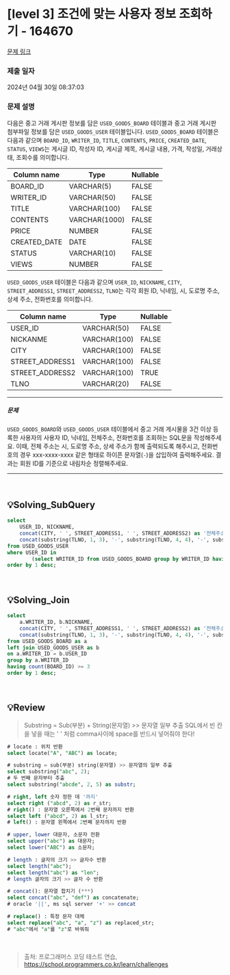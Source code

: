 # [level 3] 조건에 맞는 사용자 정보 조회하기 - 164670 

[문제 링크](https://school.programmers.co.kr/learn/courses/30/lessons/164670#qna) 

### 제출 일자

2024년 04월 30일 08:37:03

### 문제 설명

<p>다음은 중고 거래 게시판 정보를 담은 <code>USED_GOODS_BOARD</code> 테이블과 중고 거래 게시판 첨부파일 정보를 담은 <code>USED_GOODS_USER</code> 테이블입니다. <code>USED_GOODS_BOARD</code> 테이블은 다음과 같으며 <code>BOARD_ID</code>, <code>WRITER_ID</code>, <code>TITLE</code>, <code>CONTENTS</code>, <code>PRICE</code>, <code>CREATED_DATE</code>, <code>STATUS</code>, <code>VIEWS</code>는 게시글 ID, 작성자 ID, 게시글 제목, 게시글 내용, 가격, 작성일, 거래상태, 조회수를 의미합니다.</p>
<table class="table">
        <thead><tr>
<th>Column name</th>
<th>Type</th>
<th>Nullable</th>
</tr>
</thead>
        <tbody><tr>
<td>BOARD_ID</td>
<td>VARCHAR(5)</td>
<td>FALSE</td>
</tr>
<tr>
<td>WRITER_ID</td>
<td>VARCHAR(50)</td>
<td>FALSE</td>
</tr>
<tr>
<td>TITLE</td>
<td>VARCHAR(100)</td>
<td>FALSE</td>
</tr>
<tr>
<td>CONTENTS</td>
<td>VARCHAR(1000)</td>
<td>FALSE</td>
</tr>
<tr>
<td>PRICE</td>
<td>NUMBER</td>
<td>FALSE</td>
</tr>
<tr>
<td>CREATED_DATE</td>
<td>DATE</td>
<td>FALSE</td>
</tr>
<tr>
<td>STATUS</td>
<td>VARCHAR(10)</td>
<td>FALSE</td>
</tr>
<tr>
<td>VIEWS</td>
<td>NUMBER</td>
<td>FALSE</td>
</tr>
</tbody>
      </table>
<p><code>USED_GOODS_USER</code> 테이블은 다음과 같으며 <code>USER_ID</code>, <code>NICKNAME</code>, <code>CITY</code>, <code>STREET_ADDRESS1</code>, <code>STREET_ADDRESS2</code>, <code>TLNO</code>는 각각 회원 ID, 닉네임, 시, 도로명 주소, 상세 주소, 전화번호를 의미합니다.</p>
<table class="table">
        <thead><tr>
<th>Column name</th>
<th>Type</th>
<th>Nullable</th>
</tr>
</thead>
        <tbody><tr>
<td>USER_ID</td>
<td>VARCHAR(50)</td>
<td>FALSE</td>
</tr>
<tr>
<td>NICKANME</td>
<td>VARCHAR(100)</td>
<td>FALSE</td>
</tr>
<tr>
<td>CITY</td>
<td>VARCHAR(100)</td>
<td>FALSE</td>
</tr>
<tr>
<td>STREET_ADDRESS1</td>
<td>VARCHAR(100)</td>
<td>FALSE</td>
</tr>
<tr>
<td>STREET_ADDRESS2</td>
<td>VARCHAR(100)</td>
<td>TRUE</td>
</tr>
<tr>
<td>TLNO</td>
<td>VARCHAR(20)</td>
<td>FALSE</td>
</tr>
</tbody>
      </table>
<hr>

<h5>문제</h5>

<p><code>USED_GOODS_BOARD</code>와 <code>USED_GOODS_USER</code> 테이블에서 중고 거래 게시물을 3건 이상 등록한 사용자의 사용자 ID, 닉네임, 전체주소, 전화번호를 조회하는 SQL문을 작성해주세요. 이때, 전체 주소는 시, 도로명 주소, 상세 주소가 함께 출력되도록 해주시고, 전화번호의 경우 xxx-xxxx-xxxx 같은 형태로 하이픈 문자열(<code>-</code>)을 삽입하여 출력해주세요. 결과는 회원 ID를 기준으로 내림차순 정렬해주세요. </p>

<hr>

<br />

## 💡Solving_SubQuery
```sql
select 
    USER_ID, NICKNAME, 
    concat(CITY, ' ', STREET_ADDRESS1, ' ', STREET_ADDRESS2) as '전체주소',
    concat(substring(TLNO, 1, 3), '-', substring(TLNO, 4, 4), '-', substring(TLNO, 8, 4)) as '전화번호'
from USED_GOODS_USER 
where USER_ID in 
        (select WRITER_ID from USED_GOODS_BOARD group by WRITER_ID having count(BOARD_ID) >= 3)
order by 1 desc;
```

<br />

## 💡Solving_Join
```sql
select 
    a.WRITER_ID, b.NICKNAME, 
    concat(CITY, ' ', STREET_ADDRESS1, ' ', STREET_ADDRESS2) as '전체주소',
    concat(substring(TLNO, 1, 3), '-', substring(TLNO, 4, 4), '-', substring(TLNO, 8, 4))as '전화번호'
from USED_GOODS_BOARD as a
left join USED_GOODS_USER as b
on a.WRITER_ID = b.USER_ID
group by a.WRITER_ID
having count(BOARD_ID) >= 3
order by 1 desc;
```

<br />

## 💡Review
> Substring = Sub(부분) + String(문자열) >> 문자열 일부 추출 
> SQL에서 빈 칸을 넣을 때는 ' ' 처럼 comma사이에 space를 반드시 넣어줘야 한다!

```sql
# locate : 위치 반환
select locate("A", "ABC") as locate;

# substring = sub(부분) string(문자열) >> 문자열의 일부 추출
select substring("abc", 2);
# 두 번째 문자부터 추출 
select substring("abcde", 2, 5) as substr;

# right, left 숫자 정한 데 '까지'
select right ("abcd", 2) as r_str;
# right() : 문자열 오른쪽에서 2번째 문자까지 반환 
select left ("abcd", 2) as l_str;
# left() : 문자열 왼쪽에서 2번째 문자까지 반환 

# upper, lower 대문자, 소문자 전환 
select upper("abc") as 대문자;
select lower("ABC") as 소문자;

# length : 글자의 크기 >> 글자수 반환 
select length("abc");
select length("abc") as "len";
# length 글자의 크기 >> 글자 수 반환

# concat(): 문자열 합치기 (***)
select concat("abc", "def") as concatenate; 
# oracle '||', ms sql server '+' >> concat

# replace() : 특정 문자 대체 
select replace("abc", "a", "z") as replaced_str;
# "abc"에서 "a"를 "z"로 바꿔줘

```

<br />


> 출처: 프로그래머스 코딩 테스트 연습, https://school.programmers.co.kr/learn/challenges
